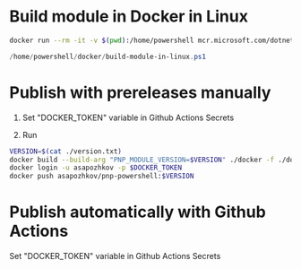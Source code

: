 # Build module in Docker in Linux

```bash
docker run --rm -it -v $(pwd):/home/powershell mcr.microsoft.com/dotnet/sdk:6.0 pwsh
```

```powershell
/home/powershell/docker/build-module-in-linux.ps1
```

# Publish with prereleases manually

1. Set "DOCKER_TOKEN" variable in Github Actions Secrets

2. Run

```bash
VERSION=$(cat ./version.txt)
docker build --build-arg "PNP_MODULE_VERSION=$VERSION" ./docker -f ./docker/pnppowershell-prerelease.dockerFile --tag asapozhkov/pnp-powershell:$VERSION
docker login -u asapozhkov -p $DOCKER_TOKEN
docker push asapozhkov/pnp-powershell:$VERSION
```

# Publish automatically with Github Actions

Set "DOCKER_TOKEN" variable in Github Actions Secrets
